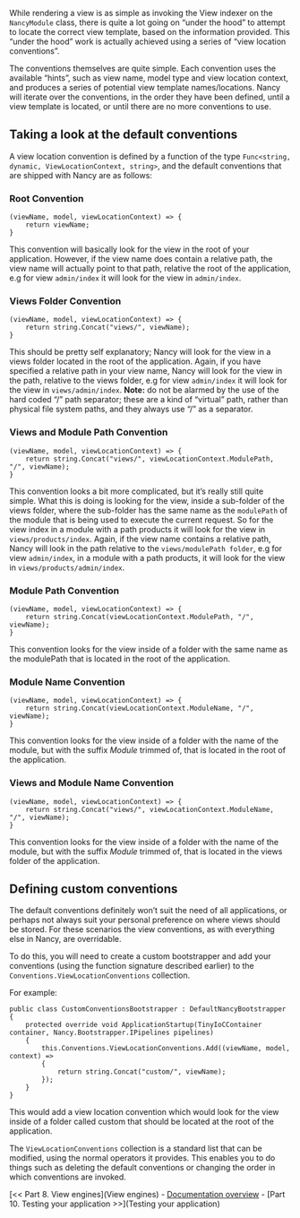 While rendering a view is as simple as invoking the View indexer on the `NancyModule` class, there is quite a lot going on “under the hood” to attempt to locate the correct view template, based on the information provided. This “under the hood” work is actually achieved using a series of “view location conventions”.

The conventions themselves are quite simple. Each convention uses the available “hints”, such as view name, model type and view location context, and produces a series of potential view template names/locations. Nancy will iterate over the conventions, in the order they have been defined, until a view template is located, or until there are no more conventions to use.

## Taking a look at the default conventions

A view location convention is defined by a function of the type `Func<string, dynamic, ViewLocationContext, string>`, and the default conventions that are shipped with Nancy are as follows:

### Root Convention

    (viewName, model, viewLocationContext) => {
        return viewName;
    }

This convention will basically look for the view in the root of your application. However, if the view name does contain a relative path, the view name will actually point to that path, relative the root of the application, e.g for view `admin/index` it will look for the view in `admin/index`.

### Views Folder Convention

    (viewName, model, viewLocationContext) => {
        return string.Concat("views/", viewName);
    }

This should be pretty self explanatory; Nancy will look for the view in a views folder located in the root of the application. Again, if you have specified a relative path in your view name, Nancy will look for the view in the path, relative to the views folder, e.g for view `admin/index` it will look for the view in `views/admin/index`. **Note:** do not be alarmed by the use of the hard coded “/” path separator; these are a kind of “virtual” path, rather than physical file system paths, and they always use “/” as a separator.

### Views and Module Path Convention

    (viewName, model, viewLocationContext) => {
        return string.Concat("views/", viewLocationContext.ModulePath, "/", viewName);
    }

This convention looks a bit more complicated, but it’s really still quite simple. What this is doing is looking for the view, inside a sub-folder of the views folder, where the sub-folder has the same name as the `modulePath` of the module that is being used to execute the current request. So for the view index in a module with a path products it will look for the view in `views/products/index`. Again, if the view name contains a relative path, Nancy will look in the path relative to the `views/modulePath folder`, e.g for view `admin/index`, in a module with a path products, it will look for the view in `views/products/admin/index`.

### Module Path Convention

    (viewName, model, viewLocationContext) => {
        return string.Concat(viewLocationContext.ModulePath, "/", viewName);
    }

This convention looks for the view inside of a folder with the same name as the modulePath that is located in the root of the application.

### Module Name Convention

    (viewName, model, viewLocationContext) => {
        return string.Concat(viewLocationContext.ModuleName, "/", viewName);
    }

This convention looks for the view inside of a folder with the name of the module, but with the suffix _Module_ trimmed of, that is located in the root of the application.

### Views and Module Name Convention

    (viewName, model, viewLocationContext) => {
        return string.Concat("views/", viewLocationContext.ModuleName, "/", viewName);
    }

This convention looks for the view inside of a folder with the name of the module, but with the suffix _Module_ trimmed of, that is located in the views folder of the application.

## Defining custom conventions

The default conventions definitely won’t suit the need of all applications, or perhaps not always suit your personal preference on where views should be stored. For these scenarios the view conventions, as with everything else in Nancy, are overridable.

To do this, you will need to create a custom bootstrapper and add your conventions (using the function signature described earlier) to the `Conventions.ViewLocationConventions` collection.

For example:

    public class CustomConventionsBootstrapper : DefaultNancyBootstrapper
    {
        protected override void ApplicationStartup(TinyIoCContainer container, Nancy.Bootstrapper.IPipelines pipelines)
        {
            this.Conventions.ViewLocationConventions.Add((viewName, model, context) =>
            {
                return string.Concat("custom/", viewName);
            });
        }
    }

This would add a view location convention which would look for the view inside of a folder called custom that should be located at the root of the application.

The `ViewLocationConventions` collection is a standard list that can be modified, using the normal operators it provides. This enables you to do things such as deleting the default conventions or changing the order in which conventions are invoked.

[<< Part 8. View engines](View engines) - [Documentation overview](Documentation) - [Part 10. Testing your application >>](Testing your application)